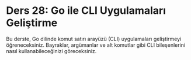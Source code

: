 # Ders 28: Go ile CLI Uygulamaları Geliştirme

Bu derste, Go dilinde komut satırı arayüzü (CLI) uygulamaları geliştirmeyi öğreneceksiniz. Bayraklar, argümanlar ve alt komutlar gibi CLI bileşenlerini nasıl kullanabileceğinizi göreceksiniz.
